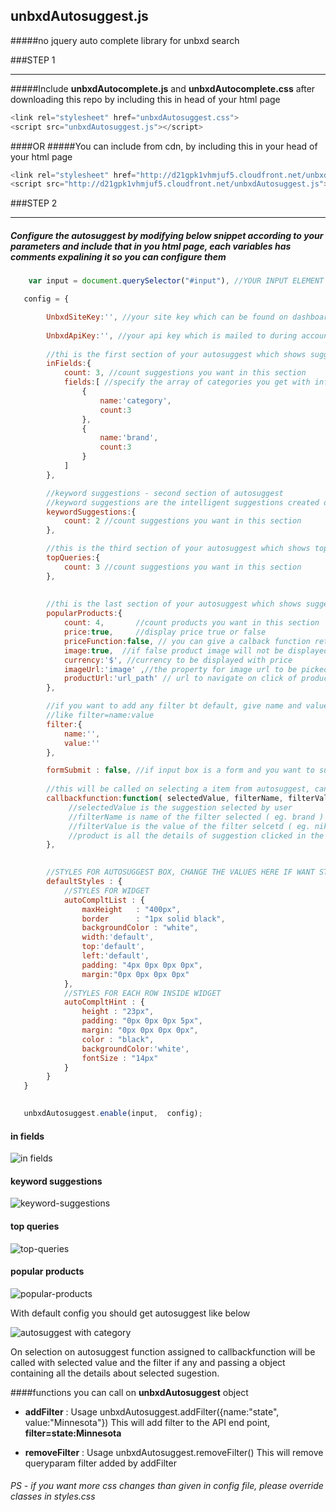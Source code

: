 ## unbxdAutosuggest.js
#####no jquery auto complete library for unbxd search

###STEP 1
- - - -
#####Include **unbxdAutocomplete.js** and **unbxdAutocomplete.css** after downloading this repo by including this in head of your html page
```javascript
<link rel="stylesheet" href="unbxdAutosuggest.css">
<script src="unbxdAutosuggest.js"></script>
```

####OR
#####You can include from cdn, by including this in your head of your html page
```javascript
<link rel="stylesheet" href="http://d21gpk1vhmjuf5.cloudfront.net/unbxdAutosuggest.css">
<script src="http://d21gpk1vhmjuf5.cloudfront.net/unbxdAutosuggest.js"></script>
```



###STEP 2
- - - -
##### Configure the autosuggest by modifying below snippet according to your parameters and include that in you html page, each variables has comments expalining it so you can configure them

```javascript
    var input = document.querySelector("#input"), //YOUR INPUT ELEMENT

   config = {

    	UnbxdSiteKey:'', //your site key which can be found on dashboard
		
		UnbxdApiKey:'', //your api key which is mailed to during account creation or can be found on account section 
		
		//thi is the first section of your autosuggest which shows suggestions and categories below them ( refere the image below )
		inFields:{
			count: 3, //count suggestions you want in this section
			fields:[ //specify the array of categories you get with infields along with count
				{
					name:'category',
					count:3
				},
				{
					name:'brand',
					count:3
				}
			]
		},

		//keyword suggestions - second section of autosuggest
		//keyword suggestions are the intelligent suggestions created on the fly by UNBXD based on different fields of the product ( refere the image below )
		keywordSuggestions:{
			count: 2 //count suggestions you want in this section
		},

		//this is the third section of your autosuggest which shows topqueries generated by unbxd based on anaytics  ( refere the image below )
		topQueries:{
			count: 3 //count suggestions you want in this section
		},
		
		
		//thi is the last section of your autosuggest which shows suggestions  ( refere the image below )
		popularProducts:{
			count: 4, 		//count products you want in this section
			price:true,		//display price true or false
			priceFunction:false, // you can give a calback function returning the price, product object wil be passed to this function while calling
			image:true,  //if false product image will not be displayed
			currency:'$', //currency to be displayed with price
			imageUrl:'image' ,//the property for image url to be picked from response
			productUrl:'url_path' // url to navigate on click of product
		},

		//if you want to add any filter bt default, give name and value so it will be add to API url 
		//like filter=name:value
		filter:{
			name:'',
			value:''
		},

		formSubmit : false, //if input box is a form and you want to submit it on selection from autosuggest make this true
		
		//this will be called on selecting a item from autosuggest, can be used to call search query
		callbackfunction:function( selectedValue, filterName, filterValue, product){
			 //selectedValue is the suggestion selected by user
			 //filterName is name of the filter selected ( eg. brand )
			 //filterValue is the value of the filter selcetd ( eg. nike )
			 //product is all the details of suggestion clicked in the form of a json
		},
		

		//STYLES FOR AUTOSUGGEST BOX, CHANGE THE VALUES HERE IF WANT STYLES APRT FROM DEFAULT ONE
		defaultStyles : {
		    //STYLES FOR WIDGET
			autoCompltList : {
				maxHeight 	: "400px",
				border 		: "1px solid black",
				backgroundColor : "white",
				width:'default',
				top:'default',
				left:'default',
				padding: "4px 0px 0px 0px",
				margin:"0px 0px 0px 0px"
			},
			//STYLES FOR EACH ROW INSIDE WIDGET
			autoCompltHint : {
				height : "23px",
				padding: "0px 0px 0px 5px",
				margin: "0px 0px 0px 0px",
				color : "black",
				backgroundColor:'white',
				fontSize : "14px"
			}
		}
   }

  
   unbxdAutosuggest.enable(input,  config);
```
#### in fields
![in fields](https://raw.githubusercontent.com/unbxd/autosuggest/master/screenshots/infields.png "in fields")

#### keyword suggestions
![keyword-suggestions](https://raw.githubusercontent.com/unbxd/autosuggest/master/screenshots/keyword-suggestions.png "keyword-suggestions")

#### top queries
![top-queries](https://raw.githubusercontent.com/unbxd/autosuggest/master/screenshots/top-queries.png "top-queries")

#### popular products
![popular-products](https://raw.githubusercontent.com/unbxd/autosuggest/master/screenshots/popular-products.png "popular-products")

With default config you should get autosuggest like below


![autosuggest with category](https://raw.githubusercontent.com/unbxd/autosuggest/master/screenshots/default.png "autosuggest with category")

On selection on autosuggest function assigned to callbackfunction will be called with selected value and the filter if any and passing a object containing all the details about selected sugestion.

####functions you can call on **unbxdAutosuggest** object 

- **addFilter** :
Usage unbxdAutosuggest.addFilter({name:"state", value:"Minnesota"})
This will add filter to the API end point, **filter=state:Minnesota**

+ **removeFilter** :
Usage unbxdAutosuggest.removeFilter()
This will remove queryparam filter added by addFilter


###### PS - if you want more css changes than given in config file, please override classes in styles.css




